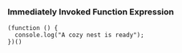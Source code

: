 ### Immediately Invoked Function Expression

```
(function () {
  console.log("A cozy nest is ready");
})()
```